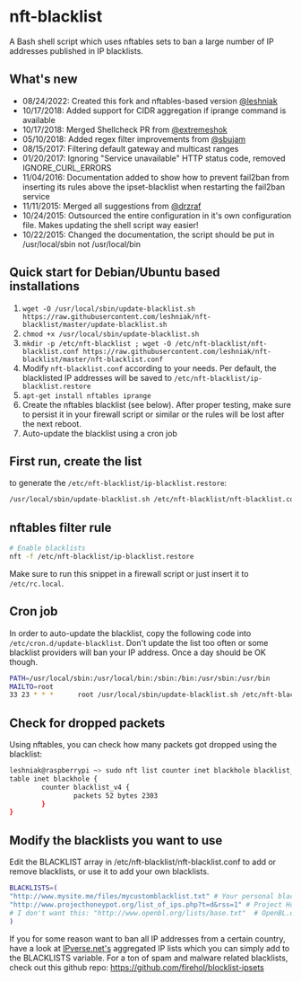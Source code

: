 # nft-blacklist

A Bash shell script which uses nftables sets to ban a large number of IP addresses published in IP blacklists.

## What's new

- 08/24/2022: Created this fork and nftables-based version [@leshniak](https://github.com/leshniak)
- 10/17/2018: Added support for CIDR aggregation if iprange command is available
- 10/17/2018: Merged Shellcheck PR from [@extremeshok](https://github.com/extremeshok)
- 05/10/2018: Added regex filter improvements from [@sbujam](https://github.com/sbujam)
- 08/15/2017: Filtering default gateway and multicast ranges
- 01/20/2017: Ignoring "Service unavailable" HTTP status code, removed IGNORE_CURL_ERRORS 
- 11/04/2016: Documentation added to show how to prevent fail2ban from inserting its rules above the ipset-blacklist when restarting the fail2ban service
- 11/11/2015: Merged all suggestions from [@drzraf](https://github.com/drzraf)
- 10/24/2015: Outsourced the entire configuration in it's own configuration file. Makes updating the shell script way easier!
- 10/22/2015: Changed the documentation, the script should be put in /usr/local/sbin not /usr/local/bin

## Quick start for Debian/Ubuntu based installations

1. `wget -O /usr/local/sbin/update-blacklist.sh https://raw.githubusercontent.com/leshniak/nft-blacklist/master/update-blacklist.sh`
2. `chmod +x /usr/local/sbin/update-blacklist.sh`
3. `mkdir -p /etc/nft-blacklist ; wget -O /etc/nft-blacklist/nft-blacklist.conf https://raw.githubusercontent.com/leshniak/nft-blacklist/master/nft-blacklist.conf`
4. Modify `nft-blacklist.conf` according to your needs. Per default, the blacklisted IP addresses will be saved to `/etc/nft-blacklist/ip-blacklist.restore`
5. `apt-get install nftables iprange`
6. Create the nftables blacklist (see below). After proper testing, make sure to persist it in your firewall script or similar or the rules will be lost after the next reboot.
7. Auto-update the blacklist using a cron job

## First run, create the list

to generate the `/etc/nft-blacklist/ip-blacklist.restore`:

```sh
/usr/local/sbin/update-blacklist.sh /etc/nft-blacklist/nft-blacklist.conf
```

## nftables filter rule

```sh
# Enable blacklists
nft -f /etc/nft-blacklist/ip-blacklist.restore

```

Make sure to run this snippet in a firewall script or just insert it to `/etc/rc.local`.

## Cron job

In order to auto-update the blacklist, copy the following code into `/etc/cron.d/update-blacklist`. Don't update the list too often or some blacklist providers will ban your IP address. Once a day should be OK though.

```sh
PATH=/usr/local/sbin:/usr/local/bin:/sbin:/bin:/usr/sbin:/usr/bin
MAILTO=root
33 23 * * *      root /usr/local/sbin/update-blacklist.sh /etc/nft-blacklist/nft-blacklist.conf
```

## Check for dropped packets

Using nftables, you can check how many packets got dropped using the blacklist:

```sh
leshniak@raspberrypi ~> sudo nft list counter inet blackhole blacklist_v4
table inet blackhole {
        counter blacklist_v4 {
                packets 52 bytes 2303
        }
}
```

## Modify the blacklists you want to use

Edit the BLACKLIST array in /etc/nft-blacklist/nft-blacklist.conf to add or remove blacklists, or use it to add your own blacklists.

```sh
BLACKLISTS=(
"http://www.mysite.me/files/mycustomblacklist.txt" # Your personal blacklist
"http://www.projecthoneypot.org/list_of_ips.php?t=d&rss=1" # Project Honey Pot Directory of Dictionary Attacker IPs
# I don't want this: "http://www.openbl.org/lists/base.txt"  # OpenBL.org 30 day List
)
```

If you for some reason want to ban all IP addresses from a certain country, have a look at [IPverse.net's](http://ipverse.net/ipblocks/data/countries/) aggregated IP lists which you can simply add to the BLACKLISTS variable. For a ton of spam and malware related blacklists, check out this github repo: https://github.com/firehol/blocklist-ipsets
